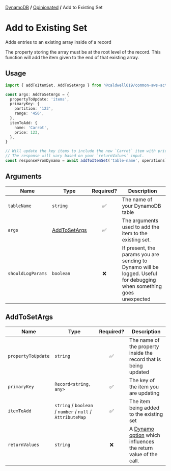 [DynamoDB](../README.md#wrappers) **/** [Opinionated](./README.md) **/** Add to Existing Set

# Add to Existing Set

Adds entries to an existing array inside of a record

The property storing the array must be at the root level of the record. This function will add the item given to the end of that existing array.

## Usage

```ts
import { addToItemSet, AddToSetArgs } from '@caldwell619/common-aws-actions'

const args: AddToSetArgs = {
  propertyToUpdate: 'items',
  primaryKey: {
    partition: '123',
    range: '456',
  },
  itemToAdd: {
    name: 'Carrot',
    price: 123,
  },
}

// Will update the key items to include the new `Carrot` item with price `123`
// The response will vary based on your `returnValues` input.
const responseFromDynamo = await addToItemSet('table-name', operations)
```

## Arguments

| Name              | Type                          |     Required?      | Description                                                                                                          |
| ----------------- | ----------------------------- | :----------------: | -------------------------------------------------------------------------------------------------------------------- |
| `tableName`       | `string`                      | :white_check_mark: | The name of your DynamoDB table                                                                                      |
| `args`            | [AddToSetArgs](#addtosetargs) | :white_check_mark: | The arguments used to add the item to the existing set.                                                              |
| `shouldLogParams` | `boolean`                     |        :x:         | If present, the params you are sending to Dynamo will be logged. Useful for debugging when something goes unexpected |

## AddToSetArgs

| Name               | Type                                              |     Required?      | Description                                                                                                                                                                              |
| ------------------ | ------------------------------------------------- | :----------------: | ---------------------------------------------------------------------------------------------------------------------------------------------------------------------------------------- |
| `propertyToUpdate` | `string`                                          | :white_check_mark: | The name of the property inside the record that is being updated                                                                                                                         |
| `primaryKey`       | `Record<string, any>`                             | :white_check_mark: | The key of the item you are updating                                                                                                                                                     |
| `itemToAdd`        | `string` / `boolean` / `number` / `null` / `AttributeMap` | :white_check_mark: | The item being added to the existing set                                                                                                                                                 |
| `returnValues`     | `string`                                          |        :x:         | A [Dynamo option](https://docs.aws.amazon.com/amazondynamodb/latest/APIReference/API_UpdateItem.html#DDB-UpdateItem-request-ReturnValues) which influences the return value of the call. |

